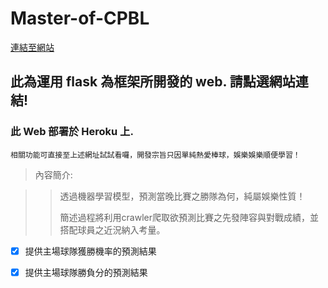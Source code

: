 # Master-of-CPBL

[連結至網站](https://webcpbl.herokuapp.com)

## 此為運用 flask 為框架所開發的 web. 請點選網站連結!
### 此 Web 部署於 Heroku 上.

    相關功能可直接至上述網址試試看囉，開發宗旨只因單純熱愛棒球，娛樂娛樂順便學習！

>內容簡介:

>>透過機器學習模型，預測當晚比賽之勝隊為何，純屬娛樂性質！
>>
>>簡述過程將利用crawler爬取欲預測比賽之先發陣容與對戰成績，並搭配球員之近況納入考量。
>>

- [x] 提供主場球隊獲勝機率的預測結果

- [x] 提供主場球隊勝負分的預測結果

